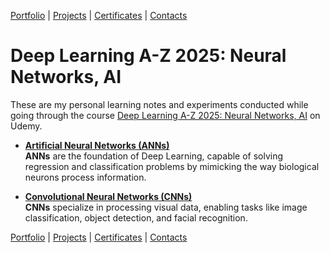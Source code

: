 [Portfolio](https://github.com/daluchkin/data-analyst-portfolio) |  [Projects](https://github.com/daluchkin/data-analyst-portfolio/blob/main/projects.md) | [Certificates](https://github.com/daluchkin/data-analyst-portfolio/blob/main/certificates.md) | [Contacts](https://github.com/daluchkin/data-analyst-portfolio#my_contacts)

# Deep Learning A-Z 2025: Neural Networks, AI


These are my personal learning notes and experiments conducted while going through the course [Deep Learning A-Z 2025: Neural Networks, AI](https://www.udemy.com/course/deeplearning/) on Udemy.


- [**Artificial Neural Networks (ANNs)**](./01_Artificial_Neural_Networks_ANNs/ANN.ipynb)\
  **ANNs** are the foundation of Deep Learning, capable of solving regression and classification problems by mimicking the way biological neurons process information.

- [**Convolutional Neural Networks (CNNs)**](./02_Convolutional_Neural_Networks_CNNs/CNN.ipynb)\
  **CNNs** specialize in processing visual data, enabling tasks like image classification, object detection, and facial recognition.


[Portfolio](https://github.com/daluchkin/data-analyst-portfolio) |  [Projects](https://github.com/daluchkin/data-analyst-portfolio/blob/main/projects.md) | [Certificates](https://github.com/daluchkin/data-analyst-portfolio/blob/main/certificates.md) | [Contacts](https://github.com/daluchkin/data-analyst-portfolio#my_contacts)